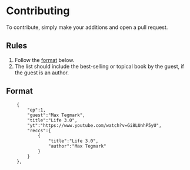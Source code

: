 # Contributing

To contribute, simply make your additions and open a pull request.

## Rules

1. Follow the [format](#format) below.
2. The list should include the best-selling or topical book by the guest, if the guest is an author.

## Format
```
	{
		"ep":1,
		"guest":"Max Tegmark",
		"title":"Life 3.0",
		"yt":"https://www.youtube.com/watch?v=Gi8LUnhP5yU",
		"reccs":{
			{
				"title":"Life 3.0",
				"author":"Max Tegmark"
			}
		}
	},

```
